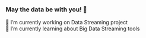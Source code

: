### May the data be with you! 👋

 🔭 I’m currently working on Data Streaming project   
 🌱 I’m currently learning about Big Data Streaming tools

<!--
**chayansraj/chayansraj** is a ✨ _special_ ✨ repository because its `README.md` (this file) appears on your GitHub profile.

Here are some ideas to get you started:


- 👯 I’m looking to collaborate on ...
- 🤔 I’m looking for help with ...
- 💬 Ask me about ...
- 📫 How to reach me: ...
- 😄 Pronouns: ...
- ⚡ Fun fact: ...
-->
